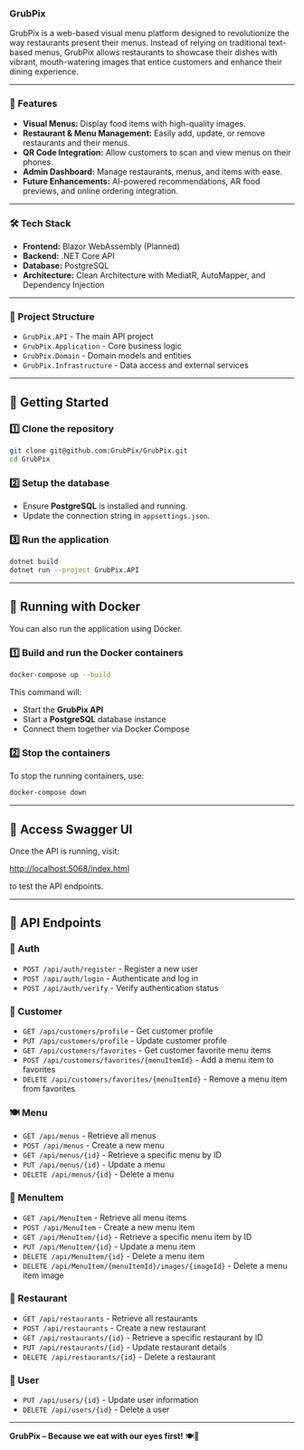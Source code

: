 ### **GrubPix**

GrubPix is a web-based visual menu platform designed to revolutionize the way restaurants present their menus. Instead of relying on traditional text-based menus, GrubPix allows restaurants to showcase their dishes with vibrant, mouth-watering images that entice customers and enhance their dining experience.

---

### **🚀 Features**

- **Visual Menus:** Display food items with high-quality images.
- **Restaurant & Menu Management:** Easily add, update, or remove restaurants and their menus.
- **QR Code Integration:** Allow customers to scan and view menus on their phones.
- **Admin Dashboard:** Manage restaurants, menus, and items with ease.
- **Future Enhancements:** AI-powered recommendations, AR food previews, and online ordering integration.

---

### **🛠 Tech Stack**

- **Frontend:** Blazor WebAssembly (Planned)
- **Backend:** .NET Core API
- **Database:** PostgreSQL
- **Architecture:** Clean Architecture with MediatR, AutoMapper, and Dependency Injection

---

### **📁 Project Structure**

- `GrubPix.API` - The main API project
- `GrubPix.Application` - Core business logic
- `GrubPix.Domain` - Domain models and entities
- `GrubPix.Infrastructure` - Data access and external services

---

## **🚀 Getting Started**

### **1️⃣ Clone the repository**

```bash
git clone git@github.com:GrubPix/GrubPix.git
cd GrubPix
```

### **2️⃣ Setup the database**

- Ensure **PostgreSQL** is installed and running.
- Update the connection string in `appsettings.json`.

### **3️⃣ Run the application**

```bash
dotnet build
dotnet run --project GrubPix.API
```

---

## **🐳 Running with Docker**

You can also run the application using Docker.

### **1️⃣ Build and run the Docker containers**

```bash
docker-compose up --build
```

This command will:

- Start the **GrubPix API**
- Start a **PostgreSQL** database instance
- Connect them together via Docker Compose

### **2️⃣ Stop the containers**

To stop the running containers, use:

```bash
docker-compose down
```

---

## **🔗 Access Swagger UI**

Once the API is running, visit:

[http://localhost:5068/index.html](http://localhost:5068/index.html)

to test the API endpoints.

---

## **📝 API Endpoints**

### **🔑 Auth**

- `POST /api/auth/register` - Register a new user
- `POST /api/auth/login` - Authenticate and log in
- `POST /api/auth/verify` - Verify authentication status

### **👤 Customer**

- `GET /api/customers/profile` - Get customer profile
- `PUT /api/customers/profile` - Update customer profile
- `GET /api/customers/favorites` - Get customer favorite menu items
- `POST /api/customers/favorites/{menuItemId}` - Add a menu item to favorites
- `DELETE /api/customers/favorites/{menuItemId}` - Remove a menu item from favorites

### **🍽️ Menu**

- `GET /api/menus` - Retrieve all menus
- `POST /api/menus` - Create a new menu
- `GET /api/menus/{id}` - Retrieve a specific menu by ID
- `PUT /api/menus/{id}` - Update a menu
- `DELETE /api/menus/{id}` - Delete a menu

### **🥘 MenuItem**

- `GET /api/MenuItem` - Retrieve all menu items
- `POST /api/MenuItem` - Create a new menu item
- `GET /api/MenuItem/{id}` - Retrieve a specific menu item by ID
- `PUT /api/MenuItem/{id}` - Update a menu item
- `DELETE /api/MenuItem/{id}` - Delete a menu item
- `DELETE /api/MenuItem/{menuItemId}/images/{imageId}` - Delete a menu item image

### **🏬 Restaurant**

- `GET /api/restaurants` - Retrieve all restaurants
- `POST /api/restaurants` - Create a new restaurant
- `GET /api/restaurants/{id}` - Retrieve a specific restaurant by ID
- `PUT /api/restaurants/{id}` - Update restaurant details
- `DELETE /api/restaurants/{id}` - Delete a restaurant

### **👤 User**

- `PUT /api/users/{id}` - Update user information
- `DELETE /api/users/{id}` - Delete a user

---

**GrubPix – Because we eat with our eyes first!** 🍽️👀
